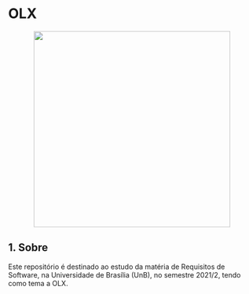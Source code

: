 # OLX

<div align="center">
    <img src="https://portal.olx.com.br/wp-content/uploads/2020/07/logo.png" width="400">
</div>

## 1. Sobre

Este repositório é destinado ao estudo da matéria de Requisitos de Software, na Universidade de Brasília (UnB), no semestre 2021/2, tendo como tema a OLX.


